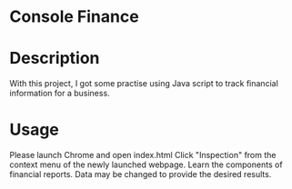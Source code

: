 # Console Finance

# Description

With this project, I got some practise using Java script to track financial information for a business.

# Usage

Please launch Chrome and open index.html
Click "Inspection" from the context menu of the newly launched webpage.
Learn the components of financial reports.
Data may be changed to provide the desired results.
